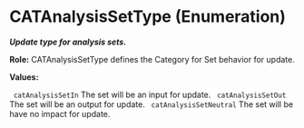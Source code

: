 # CATAnalysisSetType (Enumeration)

**_Update type for analysis sets._**

**Role:** CATAnalysisSetType defines the Category for Set behavior for update.

**Values:**

` catAnalysisSetIn`      The set will be an input for update.
` catAnalysisSetOut`      The set will be an output for update.
` catAnalysisSetNeutral`      The set will be have no impact for update.